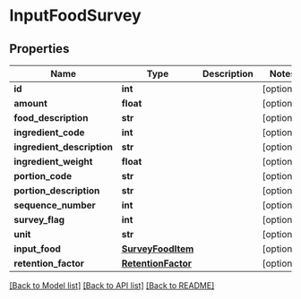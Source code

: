 # InputFoodSurvey

## Properties
Name | Type | Description | Notes
------------ | ------------- | ------------- | -------------
**id** | **int** |  | [optional] 
**amount** | **float** |  | [optional] 
**food_description** | **str** |  | [optional] 
**ingredient_code** | **int** |  | [optional] 
**ingredient_description** | **str** |  | [optional] 
**ingredient_weight** | **float** |  | [optional] 
**portion_code** | **str** |  | [optional] 
**portion_description** | **str** |  | [optional] 
**sequence_number** | **int** |  | [optional] 
**survey_flag** | **int** |  | [optional] 
**unit** | **str** |  | [optional] 
**input_food** | [**SurveyFoodItem**](SurveyFoodItem.md) |  | [optional] 
**retention_factor** | [**RetentionFactor**](RetentionFactor.md) |  | [optional] 

[[Back to Model list]](../README.md#documentation-for-models) [[Back to API list]](../README.md#documentation-for-api-endpoints) [[Back to README]](../README.md)

